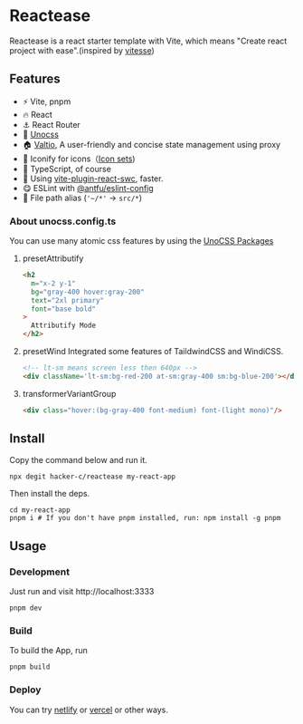 # Reactease 

Reactease is a react starter template with Vite, which means "Create react project with ease".(inspired by [vitesse](https://vitesse.netlify.app/))

## Features

- ⚡ Vite, pnpm
- 🔥 React
- ⚓ React Router
- 🎨 [Unocss](https://unocss.dev)
- 🏠 [Valtio](https://valtio.pmnd.rs/), A user-friendly and concise state management using proxy
- 🎈 Iconify for icons（[Icon sets](https://icon-sets.iconify.design))
- 💪 TypeScript, of course
- 🚀 Using [vite-plugin-react-swc](https://github.com/vitejs/vite-plugin-react-swc), faster.
- 😋 ESLint with [@antfu/eslint-config]()
- 📁 File path alias (`'~/*'` -> `src/*`)

### About unocss.config.ts

You can use many atomic css features by using the [UnoCSS Packages](https://github.com/unocss/unocss/tree/main/packages)

1. presetAttributify
    ```html
    <h2
      m="x-2 y-1"
      bg="gray-400 hover:gray-200"
      text="2xl primary"
      font="base bold"
    >
      Attributify Mode
    </h2>
    ```

2. presetWind
    Integrated some features of TaildwindCSS and WindiCSS.
    ```html
    <!-- lt-sm means screen less then 640px -->
    <div className='lt-sm:bg-red-200 at-sm:gray-400 sm:bg-blue-200'></div>
    ```

3. transformerVariantGroup
    ```html
    <div class="hover:(bg-gray-400 font-medium) font-(light mono)"/>
    ```

## Install

Copy the command below and run it.
```
npx degit hacker-c/reactease my-react-app
```

Then install the deps.
```
cd my-react-app
pnpm i # If you don't have pnpm installed, run: npm install -g pnpm
```

## Usage

### Development

Just run and visit http://localhost:3333
```
pnpm dev
```

### Build

To build the App, run
```
pnpm build
```

### Deploy

You can try [netlify](https://www.netlify.com) or [vercel](https://vercel.com/) or other ways.
